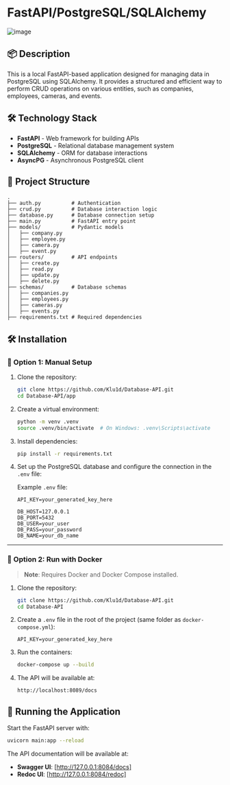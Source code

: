 # FastAPI/PostgreSQL/SQLAlchemy
![image](https://github.com/user-attachments/assets/55571b8d-b770-4a5b-aa83-84e705827fa0)

## 📦 Description
This is a local FastAPI-based application designed for managing data in PostgreSQL using SQLAlchemy. It provides a structured and efficient way to perform CRUD operations on various entities, such as companies, employees, cameras, and events.

## 🛠 Technology Stack
- **FastAPI** - Web framework for building APIs
- **PostgreSQL** - Relational database management system
- **SQLAlchemy** - ORM for database interactions
- **AsyncPG** - Asynchronous PostgreSQL client

## 🧱 Project Structure
```
.
├── auth.py          # Authentication
├── crud.py          # Database interaction logic
├── database.py      # Database connection setup
├── main.py          # FastAPI entry point
├── models/          # Pydantic models
│   ├── company.py
│   ├── employee.py
│   ├── camera.py
│   ├── event.py
├── routers/         # API endpoints
│   ├── create.py
│   ├── read.py
│   ├── update.py
│   ├── delete.py
├── schemas/         # Database schemas
│   ├── companies.py
│   ├── employees.py
│   ├── cameras.py
│   ├── events.py
├── requirements.txt # Required dependencies
```

## 🛠 Installation

### 🔧 Option 1: Manual Setup

1. Clone the repository:
   ```sh
   git clone https://github.com/Klu1d/Database-API.git
   cd Database-API/app
   ```

2. Create a virtual environment:
   ```sh
   python -m venv .venv
   source .venv/bin/activate  # On Windows: .venv\Scripts\activate
   ```

3. Install dependencies:
   ```sh
   pip install -r requirements.txt
   ```

4. Set up the PostgreSQL database and configure the connection in the `.env` file:

   Example `.env` file:
   ```
   API_KEY=your_generated_key_here

   DB_HOST=127.0.0.1
   DB_PORT=5432
   DB_USER=your_user
   DB_PASS=your_password
   DB_NAME=your_db_name
   ```

---

### 🐳 Option 2: Run with Docker

> **Note**: Requires Docker and Docker Compose installed.

1. Clone the repository:
   ```sh
   git clone https://github.com/Klu1d/Database-API.git
   cd Database-API
   ```

2. Create a `.env` file in the root of the project (same folder as `docker-compose.yml`):

   ```
   API_KEY=your_generated_key_here
   ```

3. Run the containers:
   ```sh
   docker-compose up --build
   ```

4. The API will be available at:
   ```
   http://localhost:8089/docs
   ```

## 🚀 Running the Application
Start the FastAPI server with:
```sh
uvicorn main:app --reload
```
The API documentation will be available at:
- **Swagger UI**: [http://127.0.0.1:8084/docs]
- **Redoc UI**: [http://127.0.0.1:8084/redoc]
